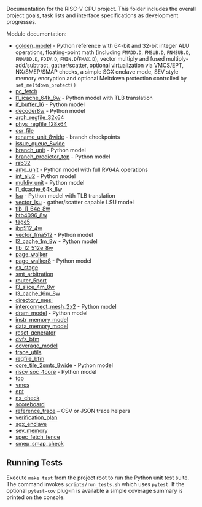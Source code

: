 Documentation for the RISC-V CPU project. This folder includes the overall
project goals, task lists and interface specifications as development
progresses.

Module documentation:
 - [golden_model](golden_model.md) - Python reference with 64-bit and 32-bit integer
   ALU operations, floating-point math (including `FMADD.D`, `FMSUB.D`, `FNMSUB.D`,
   `FNMADD.D`, `FDIV.D`, `FMIN.D`/`FMAX.D`), vector multiply and fused multiply-add/subtract, gather/scatter,
 optional virtualization via VMCS/EPT, NX/SMEP/SMAP checks, a simple SGX
 enclave mode, SEV style memory encryption and optional Meltdown protection
 controlled by `set_meltdown_protect()`
- [pc_fetch](pc_fetch.md)
 - [l1_icache_64k_8w](l1_icache.md) - Python model with TLB translation
 - [if_buffer_16](if_buffer_16.md) - Python model
 - [decoder8w](decoder8w.md) - Python model
- [arch_regfile_32x64](arch_regfile_32x64.md)
- [phys_regfile_128x64](phys_regfile_128x64.md)
- [csr_file](csr_file.md)
- [rename_unit_8wide](rename_unit_8wide.md) - branch checkpoints
- [issue_queue_8wide](issue_queue_8wide.md)
- [branch_unit](branch_unit.md) - Python model
- [branch_predictor_top](branch_predictor_top.md) - Python model
- [rsb32](rsb32.md)
- [amo_unit](amo_unit.md) - Python model with full RV64A operations
- [int_alu2](int_alu2.md) - Python model
- [muldiv_unit](muldiv_unit.md) - Python model
- [l1_dcache_64k_8w](l1_dcache_64k_8w.md)
 - [lsu](lsu.md) - Python model with TLB translation
 - [vector_lsu](vector_lsu.md) - gather/scatter capable LSU model
- [tlb_l1_64e_8w](tlb_l1_64e_8w.md)
- [btb4096_8w](btb4096_8w.md)
- [tage5](tage5.md)
- [ibp512_4w](ibp512_4w.md)
- [vector_fma512](vector_fma512.md) - Python model
 - [l2_cache_1m_8w](l2_cache_1m_8w.md) - Python model
- [tlb_l2_512e_8w](tlb_l2_512e_8w.md)
- [page_walker](page_walker.md)
- [page_walker8](page_walker8.md) - Python model
- [ex_stage](ex_stage.md)
- [smt_arbitration](smt_arbitration.md)
- [router_5port](router_5port.md)
- [l3_slice_4m_8w](l3_slice_4m_8w.md)
- [l3_cache_16m_8w](l3_cache_16m_8w.md)
- [directory_mesi](directory_mesi.md)
- [interconnect_mesh_2x2](interconnect_mesh_2x2.md) - Python model
 - [dram_model](dram_model.md) - Python model
- [instr_memory_model](instr_memory_model.md)
- [data_memory_model](data_memory_model.md)
- [reset_generator](reset_generator.md)
- [dvfs_bfm](dvfs_bfm.md)
- [coverage_model](coverage_model.md)
- [trace_utils](trace_utils.md)
- [regfile_bfm](regfile_bfm.md)
- [core_tile_2smts_8wide](core_tile_2smts_8wide.md) - Python model
- [riscv_soc_4core](riscv_soc_4core.md) - Python model
- [top](top.md)
- [vmcs](vmcs.md)
- [ept](ept.md)
- [nx_check](nx_check.md)
- [scoreboard](scoreboard.md)
- [reference_trace](reference_trace.md) – CSV or JSON trace helpers
- [verification_plan](verification_plan.md)
- [sgx_enclave](sgx_enclave.md)
- [sev_memory](sev_memory.md)
- [spec_fetch_fence](spec_fetch_fence.md)
- [smep_smap_check](smep_smap_check.md)

## Running Tests

Execute `make test` from the project root to run the Python unit test
suite.  The command invokes `scripts/run_tests.sh` which uses `pytest`.
If the optional `pytest-cov` plug‑in is available a simple coverage
summary is printed on the console.
